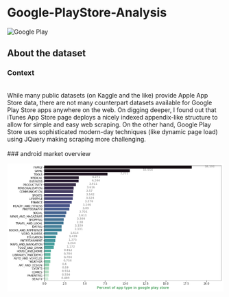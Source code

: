# Google-PlayStore-Analysis

![Google Play](https://upload.wikimedia.org/wikipedia/commons/7/78/Google_Play_Store_badge_EN.svg) 

## About the dataset

### Context
</br>
While many public datasets (on Kaggle and the like) provide Apple App Store data, there are not many counterpart datasets available for Google Play Store apps anywhere on the web. On digging deeper, I found out that iTunes App Store page deploys a nicely indexed appendix-like structure to allow for simple and easy web scraping. On the other hand, Google Play Store uses sophisticated modern-day techniques (like dynamic page load) using JQuery making scraping more challenging.
</br>
</br>
### android market overview
</br>

![alt text](https://github.com/Kiariemuiruri/Google-PlayStore-Analysis/blob/main/download.png?raw=true)



